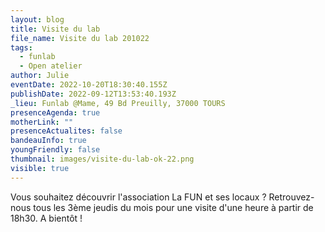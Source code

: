 ```yaml
---
layout: blog
title: Visite du lab
file_name: Visite du lab 201022
tags:
  - funlab
  - Open atelier
author: Julie
eventDate: 2022-10-20T18:30:40.155Z
publishDate: 2022-09-12T13:53:40.193Z
_lieu: Funlab @Mame, 49 Bd Preuilly, 37000 TOURS
presenceAgenda: true
motherLink: ""
presenceActualites: false
bandeauInfo: true
youngFriendly: false
thumbnail: images/visite-du-lab-ok-22.png
visible: true
---
```

Vous souhaitez découvrir l'association La FUN et ses locaux ? Retrouvez-nous tous les 3ème jeudis du mois pour une visite d'une heure à partir de 18h30. A bientôt !